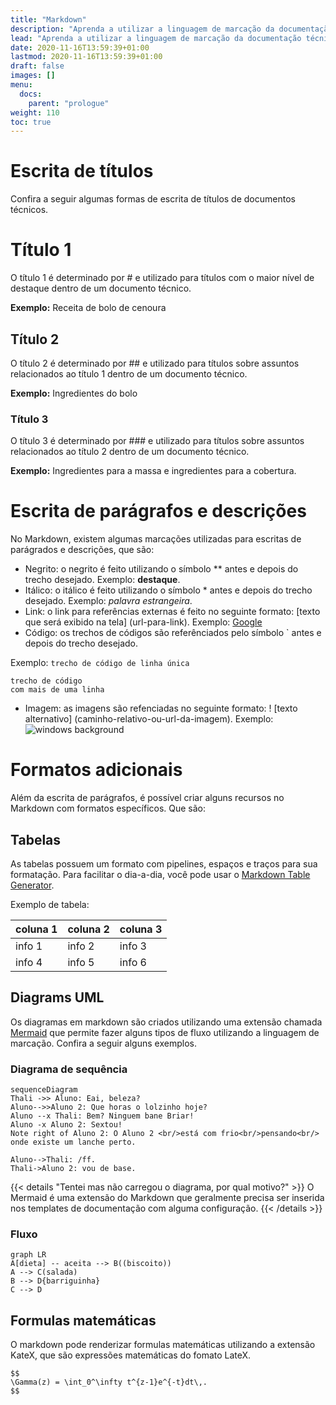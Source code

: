 ```yaml
---
title: "Markdown"
description: "Aprenda a utilizar a linguagem de marcação da documentação técnica."
lead: "Aprenda a utilizar a linguagem de marcação da documentação técnica."
date: 2020-11-16T13:59:39+01:00
lastmod: 2020-11-16T13:59:39+01:00
draft: false
images: []
menu:
  docs:
    parent: "prologue"
weight: 110
toc: true
---
```


# Escrita de títulos
Confira a seguir algumas formas de escrita de títulos de documentos técnicos.

# Título 1
O título 1 é determinado por # e utilizado para títulos com o maior nível de destaque dentro de um documento técnico.

**Exemplo:** Receita de bolo de cenoura

## Título 2
O título 2 é determinado por ## e utilizado para títulos sobre assuntos relacionados ao título 1 dentro de um documento técnico.

**Exemplo:** Ingredientes do bolo

### Título 3
O título 3 é determinado por ### e utilizado para títulos sobre assuntos relacionados ao título 2 dentro de um documento técnico.

**Exemplo:** Ingredientes para a massa e ingredientes para a cobertura.

# Escrita de parágrafos e descrições
No Markdown, existem algumas marcações utilizadas para escritas de parágrados e descrições, que são:
- Negrito: o negrito é feito utilizando o símbolo ** antes e depois do trecho desejado. Exemplo: **destaque**.
- Itálico: o itálico é feito utilizando o símbolo * antes e depois do trecho desejado. Exemplo: *palavra estrangeira*.
- Link: o link para referências externas é feito no seguinte formato: [texto que será exibido na tela] (url-para-link). Exemplo: [Google](www.google.com)
- Código: os trechos de códigos são referênciados pelo símbolo \` antes e depois do trecho desejado. 

Exemplo:
`trecho de código de linha única`

```
trecho de código 
com mais de uma linha
```

- Imagem: as imagens são refenciadas no seguinte formato: ! [texto alternativo] (caminho-relativo-ou-url-da-imagem). Exemplo:
![windows background](https://d7hftxdivxxvm.cloudfront.net/?quality=80&resize_to=width&src=https%3A%2F%2Fartsy-media-uploads.s3.amazonaws.com%2F2RNK1P0BYVrSCZEy_Sd1Ew%252F3417757448_4a6bdf36ce_o.jpg&width=910)

# Formatos adicionais
Além da escrita de parágrafos, é possível criar alguns recursos no Markdown com formatos específicos. Que são:

## Tabelas
As tabelas possuem um formato com pipelines, espaços e traços para sua formatação. Para facilitar o dia-a-dia, você pode usar o [Markdown Table Generator](https://www.tablesgenerator.com/markdown_tables).

Exemplo de tabela:

| coluna 1 | coluna 2 | coluna 3 |
|----------|----------|----------|
| info 1   | info 2   | info 3   |
| info 4   | info 5   | info 6   |

## Diagrams UML
Os diagramas em markdown são criados utilizando uma extensão chamada [Mermaid]() que permite fazer alguns tipos de fluxo utilizando a linguagem de marcação. Confira a seguir alguns exemplos.

### Diagrama de sequência

```mermaid
sequenceDiagram
Thali ->> Aluno: Eai, beleza?
Aluno-->>Aluno 2: Que horas o lolzinho hoje?
Aluno --x Thali: Bem? Ninguem bane Briar!
Aluno -x Aluno 2: Sextou!
Note right of Aluno 2: O Aluno 2 <br/>está com frio<br/>pensando<br/> onde existe um lanche perto.

Aluno-->Thali: /ff.
Thali->Aluno 2: vou de base.
```

{{< details "Tentei mas não carregou o diagrama, por qual motivo?" >}}
O Mermaid é uma extensão do Markdown que geralmente precisa ser inserida nos templates de documentação com alguma configuração.
{{< /details >}}

### Fluxo

```mermaid
graph LR
A[dieta] -- aceita --> B((biscoito))
A --> C(salada)
B --> D{barriguinha}
C --> D
```
## Formulas matemáticas
O markdown pode renderizar formulas matemáticas utilizando a extensão KateX, que são expressões matemáticas do fomato LateX. 
```
$$
\Gamma(z) = \int_0^\infty t^{z-1}e^{-t}dt\,.
$$
```
